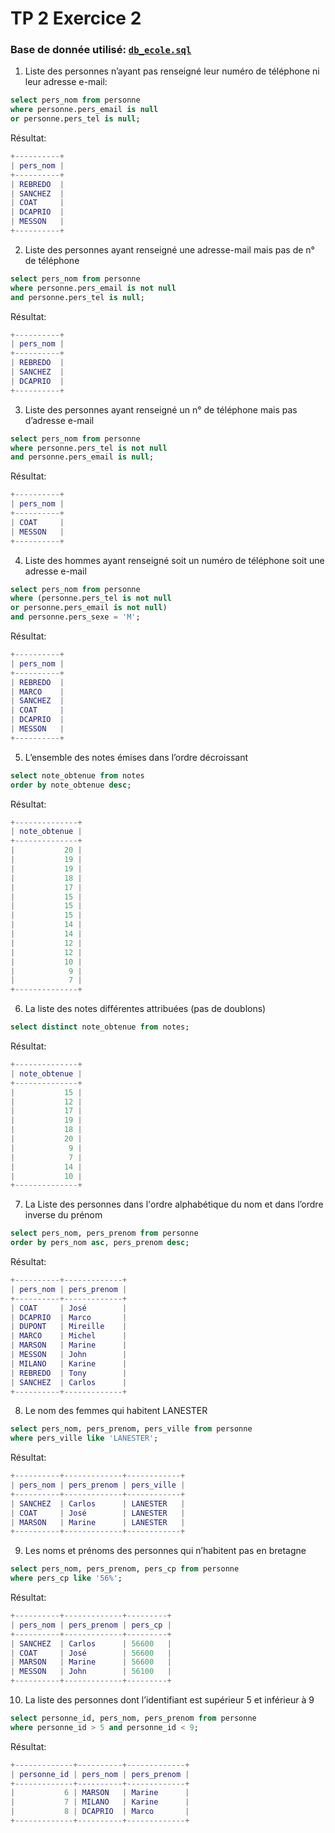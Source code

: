 # TP 2 Exercice 2

### Base de donnée utilisé: [`db_ecole.sql`](../DB/db_ecole.sqls) 

1. Liste des personnes n’ayant pas renseigné leur numéro de téléphone ni leur adresse e-mail:
```sql
select pers_nom from personne
where personne.pers_email is null
or personne.pers_tel is null;
```
Résultat:
```m
+----------+
| pers_nom |
+----------+
| REBREDO  |
| SANCHEZ  |
| COAT     |
| DCAPRIO  |
| MESSON   |
+----------+
```

2. Liste des personnes ayant renseigné une adresse-mail mais pas de n° de téléphone
```sql
select pers_nom from personne
where personne.pers_email is not null
and personne.pers_tel is null;
```
Résultat:
```m
+----------+
| pers_nom |
+----------+
| REBREDO  |
| SANCHEZ  |
| DCAPRIO  |
+----------+
```

3. Liste des personnes ayant renseigné un n° de téléphone mais pas d’adresse e-mail
```sql
select pers_nom from personne
where personne.pers_tel is not null
and personne.pers_email is null;
```
Résultat:
```m
+----------+
| pers_nom |
+----------+
| COAT     |
| MESSON   |
+----------+
```

4. Liste des hommes ayant renseigné soit un numéro de téléphone soit une adresse e-mail
```sql
select pers_nom from personne
where (personne.pers_tel is not null
or personne.pers_email is not null)
and personne.pers_sexe = 'M';
```
Résultat:
```m
+----------+
| pers_nom |
+----------+
| REBREDO  |
| MARCO    |
| SANCHEZ  |
| COAT     |
| DCAPRIO  |
| MESSON   |
+----------+
```

5. L’ensemble des notes émises dans l’ordre décroissant
```sql
select note_obtenue from notes
order by note_obtenue desc;
```
Résultat:
```m
+--------------+
| note_obtenue |
+--------------+
|           20 |
|           19 |
|           19 |
|           18 |
|           17 |
|           15 |
|           15 |
|           15 |
|           14 |
|           14 |
|           12 |
|           12 |
|           10 |
|            9 |
|            7 |
+--------------+
```

6. La liste des notes différentes attribuées (pas de doublons)
```sql
select distinct note_obtenue from notes;
```
Résultat:
```m
+--------------+
| note_obtenue |
+--------------+
|           15 |
|           12 |
|           17 |
|           19 |
|           18 |
|           20 |
|            9 |
|            7 |
|           14 |
|           10 |
+--------------+
```

7. La Liste des personnes dans l'ordre alphabétique du nom et dans l’ordre inverse du prénom
```sql
select pers_nom, pers_prenom from personne
order by pers_nom asc, pers_prenom desc;
```
Résultat:
```m
+----------+-------------+
| pers_nom | pers_prenom |
+----------+-------------+
| COAT     | José        |
| DCAPRIO  | Marco       |
| DUPONT   | Mireille    |
| MARCO    | Michel      |
| MARSON   | Marine      |
| MESSON   | John        |
| MILANO   | Karine      |
| REBREDO  | Tony        |
| SANCHEZ  | Carlos      |
+----------+-------------+
```

8. Le nom des femmes qui habitent LANESTER
```sql
select pers_nom, pers_prenom, pers_ville from personne
where pers_ville like 'LANESTER';
```
Résultat:
```m
+----------+-------------+------------+
| pers_nom | pers_prenom | pers_ville |
+----------+-------------+------------+
| SANCHEZ  | Carlos      | LANESTER   |
| COAT     | José        | LANESTER   |
| MARSON   | Marine      | LANESTER   |
+----------+-------------+------------+
```

9. Les noms et prénoms des personnes qui n’habitent pas en bretagne
```sql
select pers_nom, pers_prenom, pers_cp from personne
where pers_cp like '56%';
```
Résultat:
```m
+----------+-------------+---------+
| pers_nom | pers_prenom | pers_cp |
+----------+-------------+---------+
| SANCHEZ  | Carlos      | 56600   |
| COAT     | José        | 56600   |
| MARSON   | Marine      | 56600   |
| MESSON   | John        | 56100   |
+----------+-------------+---------+
```

10. La liste des personnes dont l’identifiant est supérieur 5 et inférieur à 9
```sql
select personne_id, pers_nom, pers_prenom from personne
where personne_id > 5 and personne_id < 9;
```
Résultat:
```m
+-------------+----------+-------------+
| personne_id | pers_nom | pers_prenom |
+-------------+----------+-------------+
|           6 | MARSON   | Marine      |
|           7 | MILANO   | Karine      |
|           8 | DCAPRIO  | Marco       |
+-------------+----------+-------------+
```

